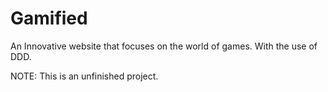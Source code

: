 # Gamified
An Innovative website that focuses on the world of games. With the use of DDD.



NOTE: This is an unfinished project.
